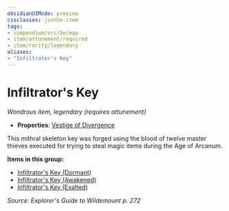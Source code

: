 ```yaml
---
obsidianUIMode: preview
cssclasses: json5e-item
tags:
- compendium/src/5e/egw
- item/attunement/required
- item/rarity/legendary
aliases: 
- "Infiltrator's Key"
---
```

# Infiltrator's Key
*Wondrous item, legendary (requires attunement)*  

- **Properties**: [Vestige of Divergence](Mechanics/Rules/item-properties.md#Vestige%20of%20Divergence)

This mithral skeleton key was forged using the blood of twelve master thieves executed for trying to steal magic items during the Age of Arcanum.

**Items in this group:**

- [Infiltrator's Key (Dormant)](Mechanics/items/infiltrators-key-dormant-egw.md)
- [Infiltrator's Key (Awakened)](Mechanics/items/infiltrators-key-awakened-egw.md)
- [Infiltrator's Key (Exalted)](Mechanics/items/infiltrators-key-exalted-egw.md)

*Source: Explorer's Guide to Wildemount p. 272*